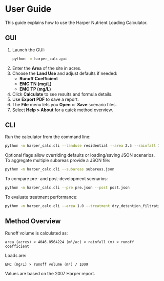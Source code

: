# User Guide

This guide explains how to use the Harper Nutrient Loading Calculator.

## GUI
1. Launch the GUI:
   ```bash
   python -m harper_calc.gui
   ```
2. Enter the **Area** of the site in acres.
3. Choose the **Land Use** and adjust defaults if needed:
   - **Runoff Coefficient**
   - **EMC TN (mg/L)**
   - **EMC TP (mg/L)**
4. Click **Calculate** to see results and formula details.
5. Use **Export PDF** to save a report.
6. The **File** menu lets you **Open** or **Save** scenario files.
7. Select **Help > About** for a quick method overview.

## CLI
Run the calculator from the command line:
```bash
python -m harper_calc.cli --landuse residential --area 2.5 --rainfall 1.2
```
Optional flags allow overriding defaults or loading/saving JSON scenarios. To
aggregate multiple subareas provide a JSON file:
```bash
python -m harper_calc.cli --subareas subareas.json
```
To compare pre- and post-development scenarios:
```bash
python -m harper_calc.cli --pre pre.json --post post.json
```
To evaluate treatment performance:
```bash
python -m harper_calc.cli --area 1.0 --treatment dry_detention_filtration
```

## Method Overview
Runoff volume is calculated as:
```
area (acres) × 4046.8564224 (m²/ac) × rainfall (m) × runoff coefficient
```
Loads are:
```
EMC (mg/L) × runoff volume (m³) / 1000
```
Values are based on the 2007 Harper report.
